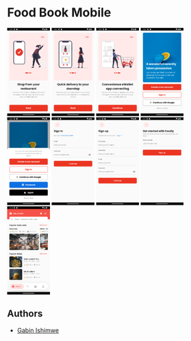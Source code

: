 # Food Book Mobile

<p float="left">
  <img src="./images/readme/onboarding_1.png" width="100" />
  <img src="./images/readme/onboarding_2.png" width="100" /> 
  <img src="./images/readme/onboarding_3.png" width="100" />
  <img src="./images/readme/welcome_1.png" width="100" />
  <img src="./images/readme/welcome_2.png" width="100" />
  <img src="./images/readme/signin.png" width="100" />
  <img src="./images/readme/signup.png" width="100" />
  <img src="./images/readme/contact.png" width="100" />
  <img src="./images/readme/home_screen.png" width="100" />
  
</p>

## Authors

- [Gabin Ishimwe](https://github.com/Gabin-ishimwe)
